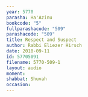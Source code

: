 ```yaml
---
year: 5770
parasha: Ha'Azinu
bookcode: "5"
fullparashacode: "509"
parashacode: "509"
title: Respect and Suspect
author: Rabbi Eliezer Hirsch
date: 2010-09-11
id: 57705091
filename: 5770-509-1
layout: audio
moment: 
shabbat: Shuvah
occasion: 
---
```

